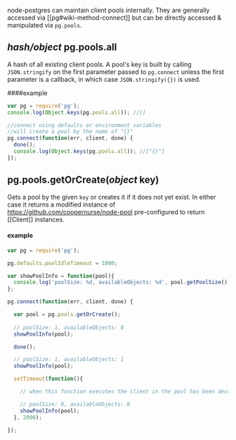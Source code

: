 node-postgres can maintain client pools internally.  They are generally accessed via [[pg#wiki-method-connect]] but can be directly accessed & manipulated via `pg.pools`.

## <em>hash/object</em> pg.pools.all

A hash of all existing client pools.  A pool's key is built by calling `JSON.stringify` on the first parameter passed to `pg.connect` unless the first parameter is a callback, in which case `JSON.stringify({})` is used.

####example

```js
var pg = require('pg');
console.log(Object.keys(pg.pools.all)); //[]

//connect using defaults or environment variables
//will create a pool by the name of "{}"
pg.connect(function(err, client, done) {
  done();
  console.log(Object.keys(pg.pools.all)); //["{}"]
});
```

## pg.pools.getOrCreate(<em>object</em> key)

Gets a pool by the given `key` or creates it if it does not yet exist.  In either case it returns a modified instance of https://github.com/coopernurse/node-pool pre-configured to return [[Client]] instances.

#### example

```js
var pg = require('pg');

pg.defaults.poolIdleTimeout = 1000;

var showPoolInfo = function(pool){
  console.log('poolSize: %d, availableObjects: %d', pool.getPoolSize(), pool.availableObjectsCount()); 
};

pg.connect(function(err, client, done) {

  var pool = pg.pools.getOrCreate();
  
  // poolSize: 1, availableObjects: 0
  showPoolInfo(pool);

  done();

  // poolSize: 1, availableObjects: 1
  showPoolInfo(pool);

  setTimeout(function(){

    // when this function executes the client in the pool has been destroyed and removed from the pool

    // poolSize: 0, availableObjects: 0
    showPoolInfo(pool);
  }, 2000);

});
```